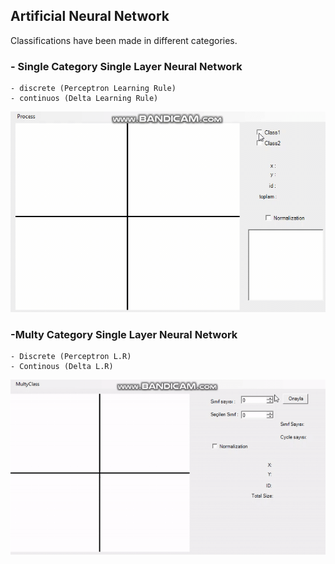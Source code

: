 ## Artificial Neural Network
Classifications have been made in different categories.
### - Single Category Single Layer Neural Network
    - discrete (Perceptron Learning Rule)
    - continuos (Delta Learning Rule)
    
![ ](single-continous.gif)
    
### -Multy Category Single Layer Neural Network 
    - Discrete (Perceptron L.R) 
    - Continous (Delta L.R)
    
![ ](multy-discrete.gif)
